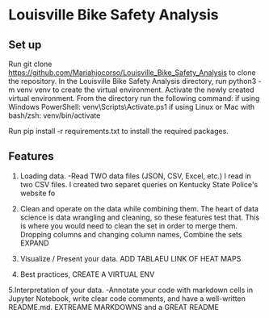 # Louisville Bike Safety Analysis

## Set up
Run git clone https://github.com/Mariahjocorso/Louisville_Bike_Safety_Analysis to clone the repository.
In the Louisville Bike Safety Analysis directory, run python3 -m venv venv to create the virtual environment.
Activate the newly created virtual environment. 
From the directory run the following command:
if using Windows PowerShell: venv\Scripts\Activate.ps1
if using Linux or Mac with bash/zsh: venv/bin/activate

Run pip install -r requirements.txt to install the required packages.


## Features
1. Loading data. 
    -Read TWO data files (JSON, CSV, Excel, etc.)
    I read in two CSV files. I created two separet queries on Kentucky State Police's website fo

2. Clean and operate on the data while combining them. The heart of data science is data wrangling and cleaning, so these features test that. This is where you would need to clean the set in order to merge them. 
    Dropping columns and changing column names, Combine the sets EXPAND

3. Visualize / Present your data. 
    ADD TABLAEU LINK OF HEAT MAPS

4. Best practices,
    CREATE A VIRTUAL ENV

5.Interpretation of your data. 
   -Annotate your code with markdown cells in Jupyter Notebook, write clear code comments, and have a well-written README.md. 
    EXTREAME MARKDOWNS and a GREAT README

 